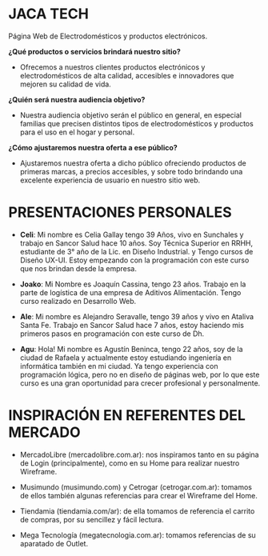 # JACA TECH
Página Web de Electrodomésticos y productos electrónicos.

**¿Qué productos o servicios brindará nuestro sitio?** 
- Ofrecemos a nuestros clientes productos electrónicos y electrodomésticos de alta calidad, accesibles e innovadores que mejoren su calidad de vida.

**¿Quién será nuestra audiencia objetivo?**
- Nuestra audiencia objetivo serán el público en general, en especial familias que precisen distintos tipos de electrodomésticos y productos para el uso en el hogar y personal.

**¿Cómo ajustaremos nuestra oferta a ese público?**
- Ajustaremos nuestra oferta a dicho público ofreciendo productos de primeras marcas, a precios accesibles, y sobre todo brindando una excelente experiencia de usuario en nuestro sitio web.


# PRESENTACIONES PERSONALES
- **Celi**: Mi nombre es Celia Gallay tengo 39 Años, vivo en Sunchales y trabajo en Sancor Salud hace 10 años.
Soy Técnica Superior en RRHH, estudiante de 3° año de la Lic. en Diseño Industrial. y Tengo cursos de Diseño UX-UI.
Estoy empezando con la programación con este curso que nos brindan desde la empresa.

- **Joako**: Mi Nombre es Joaquín Cassina, tengo 23 años. Trabajo en la parte de logística de una empresa de Aditivos Alimentación.
Tengo curso realizado en Desarrollo Web.

- **Ale**: Mi nombre es Alejandro Seravalle, tengo 39 años y vivo en Ataliva Santa Fe. Trabajo en Sancor Salud hace 7 años,
estoy haciendo mis primeros pasos en programación con este curso de Dh.

- **Agu**: Hola! Mi nombre es Agustín Beninca, tengo 22 años, soy de la ciudad de Rafaela y actualmente  estoy estudiando ingeniería en informática también en mi ciudad. Ya tengo experiencia con programación lógica, pero no en diseño de páginas web, por lo que este curso es una gran oportunidad para crecer profesional y personalmente.


# INSPIRACIÓN EN REFERENTES DEL MERCADO
- MercadoLibre (mercadolibre.com.ar): nos inspiramos tanto en su página de Login (principalmente), como en su Home para realizar nuestro Wireframe.

- Musimundo (musimundo.com) y Cetrogar (cetrogar.com.ar): tomamos de ellos también algunas referencias para crear el Wireframe del Home.

- Tiendamia (tiendamia.com/ar): de ella tomamos de referencia el carrito de compras, por su sencillez y fácil lectura.

- Mega Tecnología (megatecnologia.com.ar): tomamos referencias de su aparatado de Outlet.
